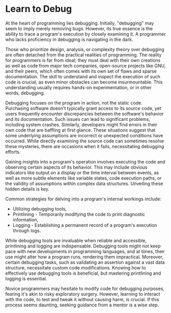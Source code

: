 # Learn to Debug

At the heart of programming lies debugging. Initially, "debugging" may seem to imply merely removing bugs. However, its true essence is the ability to trace a program's execution by closely examining it. A programmer who lacks proficiency in debugging is navigating in the dark.

Those who prioritize design, analysis, or complexity theory over debugging are often detached from the practical realities of programming. The reality for programmers is far from ideal; they must deal with their own creations as well as code from major tech companies, open-source projects like GNU, and their peers, which often comes with its own set of flaws and sparse documentation. The skill to understand and inspect the execution of such code is crucial, as even minor obstacles can become insurmountable. This understanding usually requires hands-on experimentation, or in other words, debugging.

Debugging focuses on the program in action, not the static code. Purchasing software doesn't typically grant access to its source code, yet users frequently encounter discrepancies between the software's behavior and its documentation. Such issues can lead to significant problems, including system crashes. Similarly, developers might find errors in their own code that are baffling at first glance. These situations suggest that some underlying assumptions are incorrect or unexpected conditions have occurred. While directly examining the source code can sometimes resolve these mysteries, there are occasions when it fails, necessitating debugging efforts.

Gaining insights into a program's operation involves executing the code and observing certain aspects of its behavior. This may include obvious indicators like output on a display or the time interval between events, as well as more subtle elements like variable states, code execution paths, or the validity of assumptions within complex data structures. Unveiling these hidden details is key.

Common strategies for delving into a program's internal workings include:

- Utilizing debugging tools,
- Printlining - Temporarily modifying the code to print diagnostic information,
- Logging - Establishing a permanent record of a program's execution through logs.

While debugging tools are invaluable when reliable and accessible, printlining and logging are indispensable. Debugging tools might not keep pace with new developments in programming languages, and at times, their use might alter how a program runs, rendering them impractical. Moreover, certain debugging tasks, such as validating an assertion against a vast data structure, necessitate custom code modifications. Knowing how to effectively use debugging tools is beneficial, but mastering printlining and logging is essential.

Novice programmers may hesitate to modify code for debugging purposes, fearing it's akin to risky exploratory surgery. However, learning to interact with the code, to test and tweak it without causing harm, is crucial. If this process seems daunting, seeking guidance from a mentor is a wise step.
